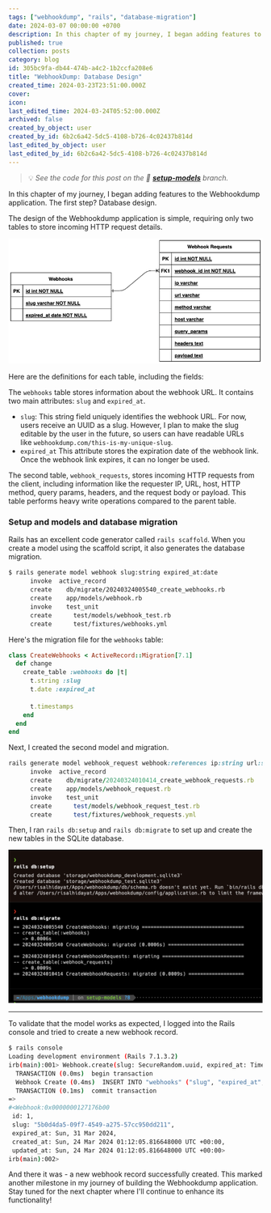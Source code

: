 ```yaml
---
tags: ["webhookdump", "rails", "database-migration"]
date: 2024-03-07 00:00:00 +0700
description: In this chapter of my journey, I began adding features to the Webhookdump application. The first step? Database design.
published: true
collection: posts
category: blog
id: 305bc9fa-db44-474b-a4c2-1b2ccfa208e6
title: "WebhookDump: Database Design"
created_time: 2024-03-23T23:51:00.000Z
cover: 
icon: 
last_edited_time: 2024-03-24T05:52:00.000Z
archived: false
created_by_object: user
created_by_id: 6b2c6a42-5dc5-4108-b726-4c02437b814d
last_edited_by_object: user
last_edited_by_id: 6b2c6a42-5dc5-4108-b726-4c02437b814d
---
```


> 💡 *See the code for this post on the 🔗 **[setup-models](https://github.com/rslhdyt/webhookdump/tree/setup-models)** branch.*

In this chapter of my journey, I began adding features to the Webhookdump application. The first step? Database design.

The design of the Webhookdump application is simple, requiring only two tables to store incoming HTTP request details.

![](/assets/images/posts/e8bcb268-1665-4750-85d4-4f04e18de497-webhookdump-erb.png)

<em></em>

Here are the definitions for each table, including the fields:

The `webhooks` table stores information about the webhook URL. It contains two main attributes: `slug` and `expired_at`.

- `slug`: This string field uniquely identifies the webhook URL. For now, users receive an UUID as a slug. However, I plan to make the slug editable by the user in the future, so users can have readable URLs like `webhookdump.com/this-is-my-unique-slug`.
- `expired_at` This attribute stores the expiration date of the webhook link. Once the webhook link expires, it can no longer be used.

The second table, `webhook_requests`, stores incoming HTTP requests from the client, including information like the requester IP, URL, host, HTTP method, query params, headers, and the request body or payload. This table performs heavy write operations compared to the parent table.

### Setup and models and database migration

Rails has an excellent code generator called `rails scaffold`. When you create a model using the scaffold script, it also generates the database migration.

```bash
$ rails generate model webhook slug:string expired_at:date
      invoke  active_record
      create    db/migrate/20240324005540_create_webhooks.rb
      create    app/models/webhook.rb
      invoke    test_unit
      create      test/models/webhook_test.rb
      create      test/fixtures/webhooks.yml
```

Here's the migration file for the `webhooks` table:

```ruby
class CreateWebhooks < ActiveRecord::Migration[7.1]
  def change
    create_table :webhooks do |t|
      t.string :slug
      t.date :expired_at

      t.timestamps
    end
  end
end
```

Next, I created the second model and migration.

```ruby
rails generate model webhook_request webhook:references ip:string url:string host:string method:string query_params:text headers:text payload:text
      invoke  active_record
      create    db/migrate/20240324010414_create_webhook_requests.rb
      create    app/models/webhook_request.rb
      invoke    test_unit
      create      test/models/webhook_request_test.rb
      create      test/fixtures/webhook_requests.yml
```

Then, I ran `rails db:setup` and `rails db:migrate` to set up and create the new tables in the SQLite database.

![](/assets/images/posts/0727ad00-9163-49d3-a153-8c2609631255-Untitled.png)

<em></em>

---

To validate that the model works as expected, I logged into the Rails console and tried to create a new webhook record.

```bash
$ rails console
Loading development environment (Rails 7.1.3.2)
irb(main):001> Webhook.create(slug: SecureRandom.uuid, expired_at: Time.now + 7.days)
  TRANSACTION (0.0ms)  begin transaction
  Webhook Create (0.4ms)  INSERT INTO "webhooks" ("slug", "expired_at", "created_at", "updated_at") VALUES (?, ?, ?, ?) RETURNING "id"  [["slug", "5b0d4da5-09f7-4549-a275-57cc950dd211"], ["expired_at", "2024-03-31"], ["created_at", "2024-03-24 01:12:05.816648"], ["updated_at", "2024-03-24 01:12:05.816648"]]
  TRANSACTION (0.1ms)  commit transaction
=>
#<Webhook:0x0000000127176b00
 id: 1,
 slug: "5b0d4da5-09f7-4549-a275-57cc950dd211",
 expired_at: Sun, 31 Mar 2024,
 created_at: Sun, 24 Mar 2024 01:12:05.816648000 UTC +00:00,
 updated_at: Sun, 24 Mar 2024 01:12:05.816648000 UTC +00:00>
irb(main):002>
```

And there it was - a new webhook record successfully created. This marked another milestone in my journey of building the Webhookdump application. Stay tuned for the next chapter where I'll continue to enhance its functionality!


